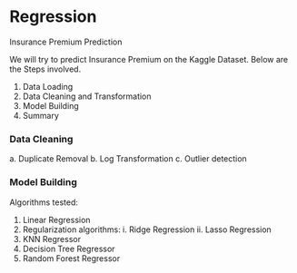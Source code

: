 # Regression
Insurance Premium Prediction

We will try to predict Insurance Premium on the Kaggle Dataset.
Below are the Steps involved.

1. Data Loading
2. Data Cleaning and Transformation
3. Model Building
4. Summary

### Data Cleaning

a. Duplicate Removal
b. Log Transformation
c. Outlier detection

### Model Building

Algorithms tested:

1. Linear Regression
2. Regularization algorithms:
    i. Ridge Regression
    ii. Lasso Regression
3. KNN Regressor
4. Decision Tree Regressor
5. Random Forest Regressor
